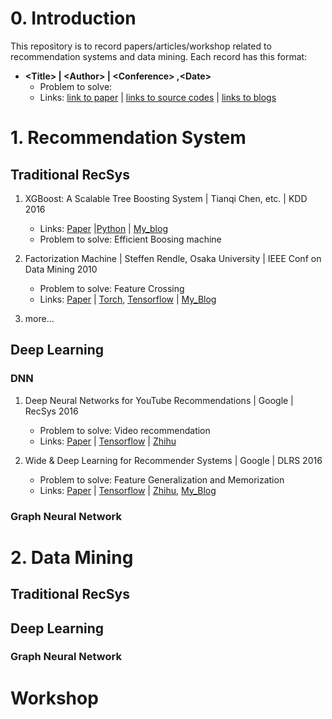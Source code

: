 # 0. Introduction
This  repository is to record papers/articles/workshop related to recommendation systems and data mining. Each record has this format: 
+ **\<Title\> | \<Author\> | \<Conference\> ,\<Date\>**
    - Problem to solve: 
    - Links: [link to paper]() | [links to source codes]() | [links to blogs]()


# 1. Recommendation System
## Traditional RecSys

1. XGBoost: A Scalable Tree Boosting System | Tianqi Chen, etc. | KDD 2016 
    - Links: [Paper](https://www.kdd.org/kdd2016/papers/files/rfp0697-chenAemb.pdf) |[Python](https://github.com/dmlc/xgboost) | [My_blog](https://wenkangwei.github.io/2021/08/12/ensemble-learning-XGBoost/)
    - Problem to solve: Efficient Boosing machine

2. Factorization Machine | Steffen Rendle, Osaka University | IEEE Conf on Data Mining 2010  
    - Problem to solve: Feature Crossing
    - Links: [Paper](https://www.csie.ntu.edu.tw/~b97053/paper/Rendle2010FM.pdf) | [Torch](https://wenkangwei.gitbook.io/leetcode-notes/deep-learning/fm), [Tensorflow](https://github.com/shenweichen/DeepMatch/blob/master/deepmatch/models/fm.py) | [My_Blog](https://wenkangwei.gitbook.io/leetcode-notes/deep-learning/fm)

3. more...

## Deep Learning

### DNN
1.  Deep Neural Networks for YouTube Recommendations | Google | RecSys 2016
    - Problem to solve: Video recommendation
    - Links:  [Paper](https://static.googleusercontent.com/media/research.google.com/zh-CN//pubs/archive/45530.pdf) | [Tensorflow](https://github.com/shenweichen/DeepMatch/blob/master/deepmatch/models/youtubednn.py) | [Zhihu](https://zhuanlan.zhihu.com/p/52504407)

2.  Wide & Deep Learning for Recommender Systems | Google | DLRS 2016
    - Problem to solve: Feature Generalization and Memorization
    - Links: [Paper](https://arxiv.org/pdf/1606.07792.pdf) | [Tensorflow](https://github.com/shenweichen/DeepCTR/blob/master/deepctr/models/wdl.py) | [Zhihu](https://zhuanlan.zhihu.com/p/142958834), [My_Blog](https://wenkangwei.github.io/2021/03/18/Recommendation-System-2-WideDeep/)

### Graph Neural Network

# 2. Data Mining
## Traditional RecSys
## Deep Learning
### Graph Neural Network

# Workshop

